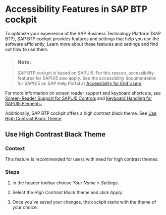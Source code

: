 <!-- loio8153bc43bc7d44009549b375ed5c9632 -->

# Accessibility Features in SAP BTP cockpit

To optimize your experience of the SAP Business Technology Platform \(SAP BTP\), SAP BTP cockpit provides features and settings that help you use the software efficiently. Learn more about these features and settings and find out how to use them.



> ### Note:  
> SAP BTP cockpit is based on SAPUI5. For this reason, accessibility features for SAPUI5 also apply. See the accessibility documentation for SAPUI5 on SAP Help Portal at [Accessibility for End Users](https://help.sap.com/docs/SAPUI5/bc5a64aac808463baa95b4230f221716/f562835d0b4e44129aa24a17551a0baa.html).

For more information on screen reader support and keyboard shortcuts, see [Screen-Reader Support for SAPUI5 Controls](https://help.sap.com/docs/SAPUI5/bc5a64aac808463baa95b4230f221716/125c19fd121043c0a3ac01c6e9f8132a.html?version=1.102) and [Keyboard Handling for SAPUI5 Elements.](https://help.sap.com/docs/SAPUI5/bc5a64aac808463baa95b4230f221716/144d377d68784689a9b21565dfa14065.html)

Additionally, SAP BTP cockpit offers a high contrast black theme. See [Use High Contrast Black Theme](accessibility-features-in-sap-btp-cockpit-8153bc4.md#loio8153bc43bc7d44009549b375ed5c9632__section_rz5_4h5_3qb).



<a name="loio8153bc43bc7d44009549b375ed5c9632__section_rz5_4h5_3qb"/>

## Use High Contrast Black Theme



### Context

This feature is recommended for users with need for high contrast themes.



### Steps

1.  In the header toolbar choose *Your Name* \> *Settings*.

2.  Select the *High Contrast Black* theme and click *Apply*.
3.  Once you've saved your changes, the cockpit starts with the theme of your choice.



